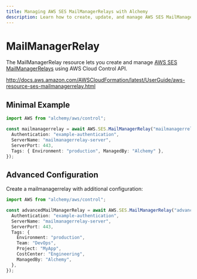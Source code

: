 ```yaml
---
title: Managing AWS SES MailManagerRelays with Alchemy
description: Learn how to create, update, and manage AWS SES MailManagerRelays using Alchemy Cloud Control.
---
```


# MailManagerRelay

The MailManagerRelay resource lets you create and manage [AWS SES MailManagerRelays](https://docs.aws.amazon.com/ses/latest/userguide/) using AWS Cloud Control API.

http://docs.aws.amazon.com/AWSCloudFormation/latest/UserGuide/aws-resource-ses-mailmanagerrelay.html

## Minimal Example

```ts
import AWS from "alchemy/aws/control";

const mailmanagerrelay = await AWS.SES.MailManagerRelay("mailmanagerrelay-example", {
  Authentication: "example-authentication",
  ServerName: "mailmanagerrelay-server",
  ServerPort: 443,
  Tags: { Environment: "production", ManagedBy: "Alchemy" },
});
```

## Advanced Configuration

Create a mailmanagerrelay with additional configuration:

```ts
import AWS from "alchemy/aws/control";

const advancedMailManagerRelay = await AWS.SES.MailManagerRelay("advanced-mailmanagerrelay", {
  Authentication: "example-authentication",
  ServerName: "mailmanagerrelay-server",
  ServerPort: 443,
  Tags: {
    Environment: "production",
    Team: "DevOps",
    Project: "MyApp",
    CostCenter: "Engineering",
    ManagedBy: "Alchemy",
  },
});
```

